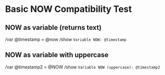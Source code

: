 # Basic NOW Compatibility Test

## NOW as variable (returns text)
/var @timestamp = @now
/show `Variable NOW: @timestamp`

## NOW as variable with uppercase
/var @timestamp2 = @NOW
/show `Variable NOW (uppercase): @timestamp2`